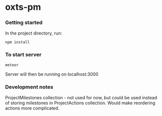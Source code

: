 # oxts-pm

### Getting started

In the project directory, run:

```
npm install
```

### To start server
```
meteor
```

Server will then be running on localhost:3000

### Development notes

ProjectMilestones collection - not used for now, but could be used instead of storing milestones in ProjectActions collection. Would make reordering actions more complicated.